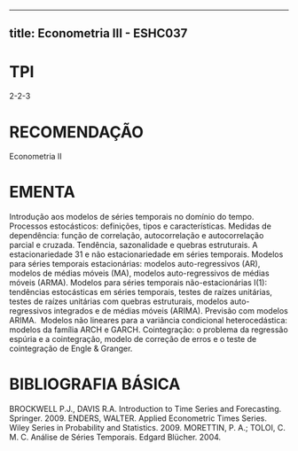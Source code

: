 
---
title: Econometria III - ESHC037 
---

# TPI

2-2-3

# RECOMENDAÇÃO

Econometria II

# EMENTA

Introdução aos modelos de séries temporais no domínio do tempo. Processos estocásticos: definições, tipos e características. Medidas de dependência: função de correlação, autocorrelação e autocorrelação parcial e cruzada. Tendência, sazonalidade e quebras estruturais. A estacionariedade 31 e não estacionariedade em séries temporais. Modelos para séries temporais estacionárias: modelos auto-regressivos (AR), modelos de médias móveis (MA), modelos auto-regressivos de médias móveis (ARMA). Modelos para séries temporais não-estacionárias I(1): tendências estocásticas em séries temporais, testes de raízes unitárias, testes de raízes unitárias com quebras estruturais, modelos auto-regressivos integrados e de médias móveis (ARIMA). Previsão com modelos ARIMA.  Modelos não lineares para a variância condicional heterocedástica: modelos da família ARCH e GARCH. Cointegração: o problema da regressão espúria e a cointegração, modelo de correção de erros e o teste de cointegração de Engle & Granger.

# BIBLIOGRAFIA BÁSICA

BROCKWELL P.J., DAVIS R.A. Introduction to Time Series and Forecasting. Springer. 2009.
ENDERS, WALTER. Applied Econometric Times Series. Wiley Series in Probability and Statistics. 2009.
MORETTIN, P. A.; TOLOI, C. M. C. Análise de Séries Temporais. Edgard Blücher. 2004.
        